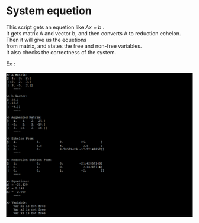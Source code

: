 # System equetion

This script gets an equetion like <i> Ax = b </i>.<br />
It gets matrix A and vector b, and then converts A to reduction echelon. Then it will give us the equetions <br />
from matrix, and states the free and non-free variables.<br />
It also checks the correctness of the system.<br />

Ex : <br /><br />
<img src="./Q1_A.png" width=800 />
